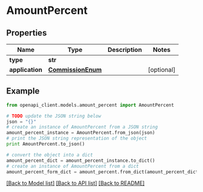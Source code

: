 # AmountPercent


## Properties
Name | Type | Description | Notes
------------ | ------------- | ------------- | -------------
**type** | **str** |  | 
**application** | [**CommissionEnum**](CommissionEnum.md) |  | [optional] 

## Example

```python
from openapi_client.models.amount_percent import AmountPercent

# TODO update the JSON string below
json = "{}"
# create an instance of AmountPercent from a JSON string
amount_percent_instance = AmountPercent.from_json(json)
# print the JSON string representation of the object
print AmountPercent.to_json()

# convert the object into a dict
amount_percent_dict = amount_percent_instance.to_dict()
# create an instance of AmountPercent from a dict
amount_percent_form_dict = amount_percent.from_dict(amount_percent_dict)
```
[[Back to Model list]](../README.md#documentation-for-models) [[Back to API list]](../README.md#documentation-for-api-endpoints) [[Back to README]](../README.md)


